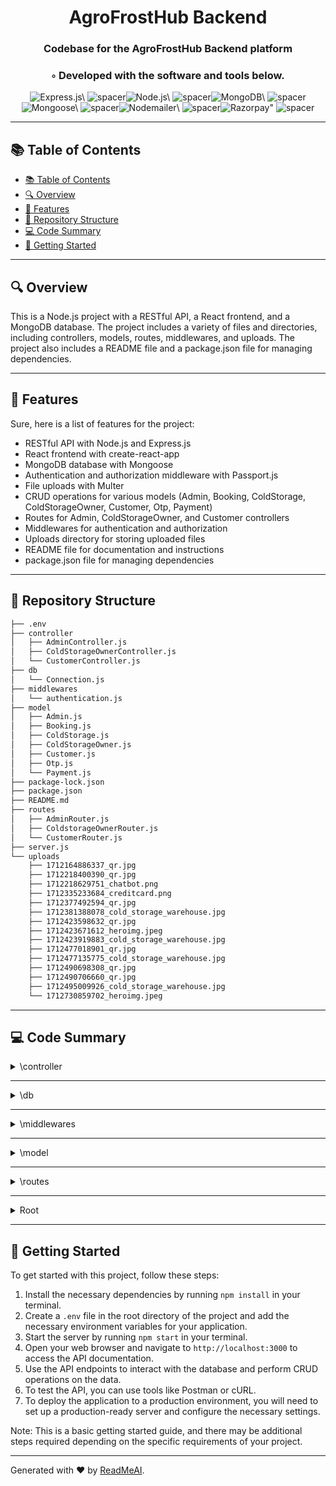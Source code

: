 
  <div align="center">
  <h1 align="center">AgroFrostHub Backend</h1>
  <h3>Codebase for the AgroFrostHub Backend platform</h3>
  <h3>◦ Developed with the software and tools below.</h3>
  <p align="center"><img src="https://img.shields.io/badge/-Express.js-004E89?logo=Express.js&style=flat-square" alt='Express.js\' />
<img src="https://via.placeholder.com/1/0000/00000000" alt="spacer" /><img src="https://img.shields.io/badge/-Node.js-004E89?logo=Node.js&style=flat-square" alt='Node.js\' />
<img src="https://via.placeholder.com/1/0000/00000000" alt="spacer" /><img src="https://img.shields.io/badge/-MongoDB-004E89?logo=MongoDB&style=flat-square" alt='MongoDB\' />
<img src="https://via.placeholder.com/1/0000/00000000" alt="spacer" /><img src="https://img.shields.io/badge/-Mongoose-004E89?logo=Mongoose&style=flat-square" alt='Mongoose\' />
<img src="https://via.placeholder.com/1/0000/00000000" alt="spacer" /><img src="https://img.shields.io/badge/-Nodemailer-004E89?logo=Nodemailer&style=flat-square" alt='Nodemailer\' />
<img src="https://via.placeholder.com/1/0000/00000000" alt="spacer" /><img src="https://img.shields.io/badge/-Razorpay-004E89?logo=Razorpay&style=flat-square" alt='Razorpay"' />
<img src="https://via.placeholder.com/1/0000/00000000" alt="spacer" />
  </p>
  </div>
  
  ---
  ## 📚 Table of Contents
  - [📚 Table of Contents](#-table-of-contents)
  - [🔍 Overview](#-overview)
  - [🌟 Features](#-features)
  - [📁 Repository Structure](#-repository-structure)
  - [💻 Code Summary](#-code-summary)
  - [🚀 Getting Started](#-getting-started)
  
  ---
  
  
  ## 🔍 Overview

 This is a Node.js project with a RESTful API, a React frontend, and a MongoDB database. The project includes a variety of files and directories, including controllers, models, routes, middlewares, and uploads. The project also includes a README file and a package.json file for managing dependencies.

---

## 🌟 Features

 Sure, here is a list of features for the project:<br>
* RESTful API with Node.js and Express.js
* React frontend with create-react-app
* MongoDB database with Mongoose
* Authentication and authorization middleware with Passport.js
* File uploads with Multer
* CRUD operations for various models (Admin, Booking, ColdStorage, ColdStorageOwner, Customer, Otp, Payment)
* Routes for Admin, ColdStorageOwner, and Customer controllers
* Middlewares for authentication and authorization
* Uploads directory for storing uploaded files
* README file for documentation and instructions
* package.json file for managing dependencies

---

## 📁 Repository Structure

```sh
├── .env
├── controller
│   ├── AdminController.js
│   ├── ColdStorageOwnerController.js
│   └── CustomerController.js
├── db
│   └── Connection.js
├── middlewares
│   └── authentication.js
├── model
│   ├── Admin.js
│   ├── Booking.js
│   ├── ColdStorage.js
│   ├── ColdStorageOwner.js
│   ├── Customer.js
│   ├── Otp.js
│   └── Payment.js
├── package-lock.json
├── package.json
├── README.md
├── routes
│   ├── AdminRouter.js
│   ├── ColdstorageOwnerRouter.js
│   └── CustomerRouter.js
├── server.js
└── uploads
    ├── 1712164886337_qr.jpg
    ├── 1712218400390_qr.jpg
    ├── 1712218629751_chatbot.png
    ├── 1712335233684_creditcard.png
    ├── 1712377492594_qr.jpg
    ├── 1712381388078_cold_storage_warehouse.jpg
    ├── 1712423598632_qr.jpg
    ├── 1712423671612_heroimg.jpeg
    ├── 1712423919883_cold_storage_warehouse.jpg
    ├── 1712477018901_qr.jpg
    ├── 1712477135775_cold_storage_warehouse.jpg
    ├── 1712490698308_qr.jpg
    ├── 1712490706660_qr.jpg
    ├── 1712495009926_cold_storage_warehouse.jpg
    └── 1712730859702_heroimg.jpeg

```

---

## 💻 Code Summary

<details><summary>\controller</summary>

| File | Summary |
| ---- | ------- |
| AdminController.js |  This code is a Node.js API server that provides various endpoints for managing admins, bookings, payments, and other data related to a cold storage facility. The primary function of this code is to provide a RESTful API for the frontend application to interact with the database and perform CRUD operations.The code imports several dependencies, including Express.js, JSON Web Tokens (JWT), bcrypt, and Nodemailer. It also defines several middleware functions, such as `authenticateToken`, which is used to authenticate admin requests.The `router` object is used to define the routes for the API. The `/register` route is used to register new admins, while the `/login` route is used to log in existing admins. The `/update` route is used to update admin details, and the `/get` route is used to retrieve admin data by ID.The `/booking/all` route is used to retrieve all bookings, while the `/payment/all` route is used to retrieve all payments. The `/count/all` route is used to retrieve counts of bookings, customers, approved storage units, and total payments.The `/chart/all` route is used to retrieve data for charts, including booking data, payment data, and booking status data. The `/get/notapprove/storage` route is used to retrieve not- |
| ColdStorageOwnerController.js |  This code defines a Node.js API for a cold storage facility management system. It includes routes for registering cold storage owners, creating new cold storage facilities, and managing bookings and payments. The API also includes a forgot password feature, OTP verification, and password reset functionality. Additionally, the API includes routes for generating reports on cold storage usage by month, year, or week. |
| CustomerController.js |  This code is a Node.js application that provides various endpoints for managing customer registrations, bookings, and payments for cold storage facilities. It uses Express.js as the web framework, MongoDB as the database, and Nodemailer for sending emails. The code also includes a middleware function for authentication and authorization.The primary function of this code is to provide a RESTful API for managing customer registrations, bookings, and payments for cold storage facilities. It allows customers to register themselves, view their bookings, and make payments for the bookings they have made. The code also includes a feature for generating invoices and sending them to customers via email.The code also includes a feature for checking the capacity of a cold storage facility for a given date range and cs_id. It also includes a feature for checking the capacity of a cold storage facility for the current date and cs_id.The code also includes a feature for generating weekly and monthly reports with mandatory c_id filter.The code also includes a feature for forgot password, verify otp, change password.The code also includes a feature for sending emails. |

</details>

---

<details><summary>\db</summary>

| File | Summary |
| ---- | ------- |
| Connection.js |  The code establishes a connection to a MongoDB database using the mongoose library, with the primary function of connecting to the database and logging a success message if successful. |

</details>

---

<details><summary>\middlewares</summary>

| File | Summary |
| ---- | ------- |
| authentication.js |  The code defines a function called authenticateToken that verifies a JSON Web Token (JWT) and extracts the user information from it, returning an error response if the token is invalid or expired. |

</details>

---

<details><summary>\model</summary>

| File | Summary |
| ---- | ------- |
| Admin.js |  The code defines a MongoDB schema for an Admin model, with fields for an ID, full name, email, contact number, address, and password, as well as a role field with a default value of admin |
| Booking.js |  The code defines a Booking model in MongoDB using Mongoose, with fields for booking ID, customer ID, check-in and check-out dates, goods quantity, and status. |
| ColdStorage.js |  The code defines a schema for a Cold Storage model in MongoDB, including fields for owner ID, name, image, area, capacity, address, price, time, and status, as well as a reference to the owner model. |
| ColdStorageOwner.js |  The code defines a schema and model for a Cold Storage Owner in MongoDB, using the mongoose library, with fields for owner ID, full name, email, contact number, QR code, password, and role. |
| Customer.js |  The code defines a MongoDB schema for a Customer model, with fields for customer ID, full name, email, contact number, address, password, and role. |
| Otp.js |  The code defines a Mongoose schema for an OTP (One-Time Password) model, with fields for email, otp, expiration date, and verification status. |
| Payment.js |  The code defines a Payment model in MongoDB using Mongoose, with fields for payment ID, business ID, date, amount, customer service ID, and customer ID. |

</details>

---

<details><summary>\routes</summary>

| File | Summary |
| ---- | ------- |
| AdminRouter.js |  The code defines an Express.js router that routes requests to the AdminController when the URL path starts with admin |
| ColdstorageOwnerRouter.js |  The code defines an Express.js router that uses the ColdStorageOwnerController to handle requests for the owner endpoint. |
| CustomerRouter.js |  The code defines an Express.js router that uses the CustomerController to handle requests for the user route. |

</details>

---

<details><summary>Root</summary>

| File | Summary |
| ---- | ------- |
| server.js |  The code defines an Express.js server that listens on port 3000 and serves as a RESTful API for a cold storage management system, with routes defined for cold storage owners, customers, and administrators. |

</details>

---

## 🚀 Getting Started

 To get started with this project, follow these steps:<br>
1. Install the necessary dependencies by running `npm install` in your terminal.
2. Create a `.env` file in the root directory of the project and add the necessary environment variables for your application.
3. Start the server by running `npm start` in your terminal.
4. Open your web browser and navigate to `http://localhost:3000` to access the API documentation.
5. Use the API endpoints to interact with the database and perform CRUD operations on the data.
6. To test the API, you can use tools like Postman or cURL.
7. To deploy the application to a production environment, you will need to set up a production-ready server and configure the necessary settings.

Note: This is a basic getting started guide, and there may be additional steps required depending on the specific requirements of your project.

---

Generated with ❤️ by [ReadMeAI](https://www.readmeai.co/).
